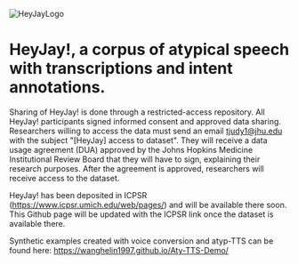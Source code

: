 
![HeyJayLogo](https://github.com/user-attachments/assets/85ac2e0e-456a-4e24-824b-7b4c97eddbe6)


# HeyJay!, a corpus of atypical speech with transcriptions and intent annotations.

Sharing of HeyJay! is done through a restricted-access repository. All  HeyJay! participants signed informed consent and approved data sharing. Researchers willing to access the data must send an email tjudy1@jhu.edu with the subject "[HeyJay] access to dataset". They will receive a data usage agreement (DUA) approved by the Johns Hopkins Medicine Institutional Review Board that they will have to sign, explaining their research purposes. After the agreement is approved, researchers will receive access to the dataset.

HeyJay! has been deposited in ICPSR (https://www.icpsr.umich.edu/web/pages/) and will be available there soon. This Github page will be updated with the ICPSR link once the dataset is available there.

Synthetic examples created with voice conversion and atyp-TTS can be found here: https://wanghelin1997.github.io/Aty-TTS-Demo/

